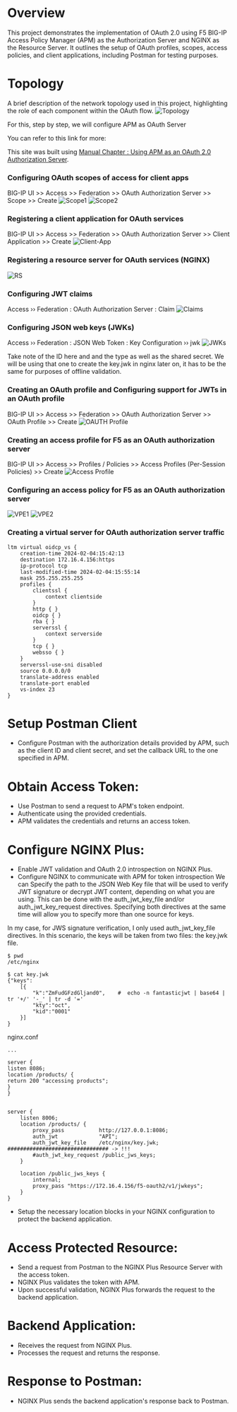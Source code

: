 # Overview

This project demonstrates the implementation of OAuth 2.0 using F5 BIG-IP Access Policy Manager (APM) as the Authorization Server and NGINX as the Resource Server. It outlines the setup of OAuth profiles, scopes, access policies, and client applications, including Postman for testing purposes.

# Topology

A brief description of the network topology used in this project, highlighting the role of each component within the OAuth  flow.
![Topology](https://github.com/ericausente/JWT-OAUTH-OIDC/blob/main/Topology_mew.PNG)

For this, step by step, we will configure APM as OAuth Server

You can refer to this link for more: 

This site was built using [Manual Chapter : Using APM as an OAuth 2.0 Authorization Server](https://techdocs.f5.com/en-us/bigip-17-0-0/big-ip-access-policy-manager-oauth-configuration/using-apm-as-an-oauth-2-server.html#concept-9381).


### Configuring OAuth scopes of access for client apps 
BIG-IP UI >> Access >> Federation >> OAuth Authorization Server >> Scope >> Create
![Scope1](https://github.com/ericausente/JWT-OAUTH-OIDC/blob/main/Scope1.PNG)
![Scope2](https://github.com/ericausente/JWT-OAUTH-OIDC/blob/main/Scope2.PNG)

### Registering a client application for OAuth services
BIG-IP UI >> Access >> Federation >> OAuth Authorization Server >> Client Application >> Create
![Client-App](https://github.com/ericausente/JWT-OAUTH-OIDC/blob/main/Oauth%20Client.PNG)

### Registering a resource server for OAuth services (NGINX)
![RS](https://github.com/ericausente/JWT-OAUTH-OIDC/blob/main/RS.PNG)

### Configuring JWT claims
Access  ››  Federation : OAuth Authorization Server : Claim 
![Claims](https://github.com/ericausente/JWT-OAUTH-OIDC/blob/main/Claims.PNG)

### Configuring JSON web keys (JWKs)
Access  ››  Federation : JSON Web Token : Key Configuration  ››  jwk
![JWKs](https://github.com/ericausente/JWT-OAUTH-OIDC/blob/main/JWKs.PNG)

Take note of the ID here and and the type as well as the shared secret. 
We will be using that one to create the key.jwk in nginx later on, it has to be the same for purposes of offline validation. 

### Creating an OAuth profile and Configuring support for JWTs in an OAuth profile
BIG-IP UI >> Access >> Federation >> OAuth Authorization Server >> OAuth Profile >> Create
![OAUTH Profile](https://github.com/ericausente/JWT-OAUTH-OIDC/blob/main/Oauth%20Profile.PNG)

### Creating an access profile for F5 as an OAuth authorization server
BIG-IP UI >> Access >> Profiles / Policies >> Access Profiles (Per-Session Policies) >> Create
![Access Profile](https://github.com/ericausente/JWT-OAUTH-OIDC/blob/main/Access%20Profile.PNG)

### Configuring an access policy for F5 as an OAuth authorization server
![VPE1](https://github.com/ericausente/JWT-OAUTH-OIDC/blob/main/AccessPolicyVPE1.PNG)
![VPE2](https://github.com/ericausente/JWT-OAUTH-OIDC/blob/main/VPE2.PNG)

### Creating a virtual server for OAuth authorization server traffic

```
ltm virtual oidcp_vs {
    creation-time 2024-02-04:15:42:13
    destination 172.16.4.156:https
    ip-protocol tcp
    last-modified-time 2024-02-04:15:55:14
    mask 255.255.255.255
    profiles {
        clientssl {
            context clientside
        }
        http { }
        oidcp { }
        rba { }
        serverssl {
            context serverside
        }
        tcp { }
        websso { }
    }
    serverssl-use-sni disabled
    source 0.0.0.0/0
    translate-address enabled
    translate-port enabled
    vs-index 23
}
```

# Setup Postman Client 
- Configure Postman with the authorization details provided by APM, such as the client ID and client secret, and set the callback URL to the one specified in APM.

# Obtain Access Token:
- Use Postman to send a request to APM's token endpoint.
- Authenticate using the provided credentials.
- APM validates the credentials and returns an access token.

# Configure NGINX Plus:
- Enable JWT validation and OAuth 2.0 introspection on NGINX Plus.
- Configure NGINX to communicate with APM for token introspection
We can Specify the path to the JSON Web Key file that will be used to verify JWT signature or decrypt JWT content, depending on what you are using. 
This can be done with the auth_jwt_key_file and/or auth_jwt_key_request directives. 
Specifying both directives at the same time will allow you to specify more than one source for keys. 

In my case, for JWS signature verification, I only used auth_jwt_key_file directives. 
In this scenario, the keys will be taken from two files: the key.jwk file. 

```
$ pwd
/etc/nginx
```

```
$ cat key.jwk
{"keys":
    [{
        "k":"ZmFudGFzdGljand0",    #  echo -n fantasticjwt | base64 | tr '+/' '-_' | tr -d '='
        "kty":"oct",
        "kid":"0001"
    }]
}
```

nginx.conf
```
...

server {
listen 8086;
location /products/ {
return 200 "accessing products";
}
}


server {
    listen 8006;
    location /products/ {
        proxy_pass           http://127.0.0.1:8086;
        auth_jwt             "API";
        auth_jwt_key_file    /etc/nginx/key.jwk;     ################################ -> !!!
        #auth_jwt_key_request /public_jws_keys;
    }

    location /public_jws_keys {
        internal;
        proxy_pass "https://172.16.4.156/f5-oauth2/v1/jwkeys";
    }
}

```

- Setup the necessary location blocks in your NGINX configuration to protect the backend application.

# Access Protected Resource:
- Send a request from Postman to the NGINX Plus Resource Server with the access token.
- NGINX Plus validates the token with APM.
- Upon successful validation, NGINX Plus forwards the request to the backend application.

# Backend Application:
- Receives the request from NGINX Plus.
- Processes the request and returns the response.

# Response to Postman:
- NGINX Plus sends the backend application's response back to Postman.
